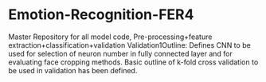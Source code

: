 # Emotion-Recognition-FER4
Master Repository for all model code, Pre-processing+feature extraction+classification+validation
Validation1Outline: Defines CNN to be used for selection of neuron number in fully connected layer and for evaluating face cropping methods. Basic outline of k-fold cross validation to be used in validation has been defined.
